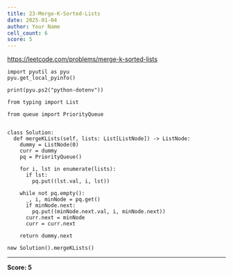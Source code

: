 ```yaml
---
title: 23-Merge-K-Sorted-Lists
date: 2025-01-04
author: Your Name
cell_count: 6
score: 5
---
```


https://leetcode.com/problems/merge-k-sorted-lists


```
import pyutil as pyu
pyu.get_local_pyinfo()
```


```
print(pyu.ps2("python-dotenv"))
```


```
from typing import List
```


```
from queue import PriorityQueue


class Solution:
  def mergeKLists(self, lists: List[ListNode]) -> ListNode:
    dummy = ListNode(0)
    curr = dummy
    pq = PriorityQueue()

    for i, lst in enumerate(lists):
      if lst:
        pq.put((lst.val, i, lst))

    while not pq.empty():
      _, i, minNode = pq.get()
      if minNode.next:
        pq.put((minNode.next.val, i, minNode.next))
      curr.next = minNode
      curr = curr.next

    return dummy.next
```


```
new Solution().mergeKLists()
```


---
**Score: 5**